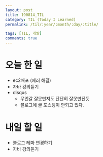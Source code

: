 ```yaml
---
layout: post
title: 190814_TIL
category: TIL (Today I Learned)
permalink: /til/:year/:month/:day/:title/

tags: [TIL, 개발]
comments: true
---
```

# 오늘 한 일

- ec2배포 (에러 해결)
- 자바 강의듣기
- disqus
  - 무언갈 잘못만져도 단단히 잘못만진듯
  - 블로그에 글 포스팅이 안되고 있다.

# 내일 할 일

- 블로그 테마 변경하기
- 자바 강의듣기
